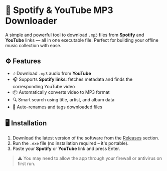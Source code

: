 # 🎵 Spotify & YouTube MP3 Downloader

A simple and powerful tool to download `.mp3` files from **Spotify** and **YouTube** links — all in one executable file. Perfect for building your offline music collection with ease.

## ⚙️ Features

- 🎶 Download `.mp3` audio from **YouTube**
- 🎧 Supports **Spotify links**: fetches metadata and finds the corresponding YouTube video
- 📦 Automatically converts video to MP3 format
- 🔍 Smart search using title, artist, and album data
- 💾 Auto-renames and tags downloaded files

## 🖥️ Installation

1. Download the latest version of the software from the [Releases](https://github.com/Anonymous-Silva/Spotify-Donwloader/releases/tag/V1.0) section.
2. Run the `.exe` file (no installation required – it's portable).
3. Paste your **Spotify** or **YouTube** link and press Enter.

> ⚠️ You may need to allow the app through your firewall or antivirus on first run.
